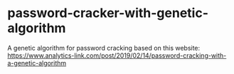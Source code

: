 # password-cracker-with-genetic-algorithm
A genetic algorithm for password cracking based on this website: https://www.analytics-link.com/post/2019/02/14/password-cracking-with-a-genetic-algorithm

